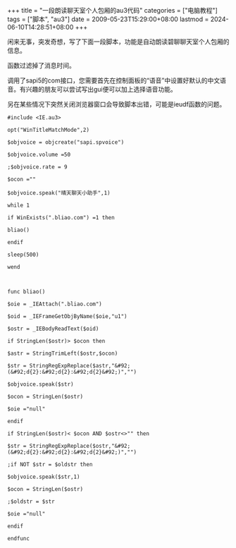 +++
title = "一段朗读聊天室个人包厢的au3代码"
categories = ["电脑教程"]
tags = ["脚本", "au3"]
date = 2009-05-23T15:29:00+08:00
lastmod = 2024-06-10T14:28:51+08:00
+++



闲来无事，突发奇想，写了下面一段脚本，功能是自动朗读碧聊聊天室个人包厢的信息。

函数过滤掉了消息时间。

调用了sapi5的com接口，您需要首先在控制面板的“语音”中设置好默认的中文语音。有兴趣的朋友可以尝试写出gui便可以加上选择语音功能。

另在某些情况下突然关闭浏览器窗口会导致脚本出错，可能是ieudf函数的问题。



```au3
#include <IE.au3>

opt("WinTitleMatchMode",2)

$objvoice = objcreate("sapi.spvoice")

$objvoice.volume =50

;$objvoice.rate = 9

$ocon =""

$objvoice.speak("晴天聊天小助手",1)

while 1

if WinExists(".bliao.com") =1 then

bliao()

endif

sleep(500)

wend



func bliao()

$oie = _IEAttach(".bliao.com")

$oid = _IEFrameGetObjByName($oie,"u1")

$ostr = _IEBodyReadText($oid)

if StringLen($ostr)> $ocon then 

$astr = StringTrimLeft($ostr,$ocon)

$str = StringRegExpReplace($astr,"&#92;(&#92;d{2}:&#92;d{2}:&#92;d{2}&#92;)","")

$objvoice.speak($str)

$ocon = StringLen($ostr)

$oie ="null"

endif

if StringLen($ostr)< $ocon AND $ostr<>"" then 

$str = StringRegExpReplace($ostr,"&#92;(&#92;d{2}:&#92;d{2}:&#92;d{2}&#92;)","")

;if NOT $str = $oldstr then 

$objvoice.speak($str,1)

$ocon = StringLen($ostr)

;$oldstr = $str

$oie ="null"

endif

endfunc
```
